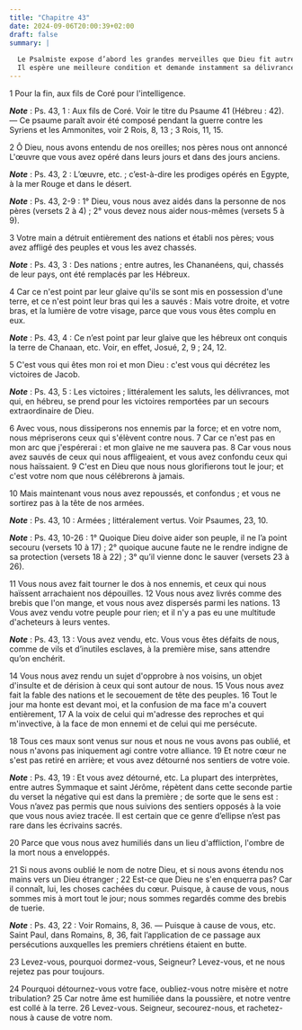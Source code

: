 ```yaml
---
title: "Chapitre 43"
date: 2024-09-06T20:00:39+02:00
draft: false
summary: |
  
  Le Psalmiste expose d’abord les grandes merveilles que Dieu fit autrefois en faveur de son peuple ; il se plaint ensuite des maux où il est réduit.
  Il espère une meilleure condition et demande instamment sa délivrance.
---
```



1 Pour la fin, aux fils de Coré pour l'intelligence.

***Note*** :  Ps. 43, 1 : Aux fils de Coré. Voir le titre du Psaume 41 (Hébreu : 42). ― Ce psaume paraît avoir été composé pendant la guerre contre les Syriens et les Ammonites, voir 2 Rois, 8, 13 ; 3 Rois, 11, 15.


2 Ô Dieu, nous avons entendu de nos oreilles; nos pères nous ont annoncé L'œuvre que vous avez opéré dans leurs jours et dans des jours anciens.

***Note*** :  Ps. 43, 2 : L’œuvre, etc. ; c’est-à-dire les prodiges opérés en Egypte, à la mer Rouge et dans le désert.

***Note*** :  Ps. 43, 2-9 : 1° Dieu, vous nous avez aidés dans la personne de nos pères (versets 2 à 4) ; 2° vous devez nous aider nous-mêmes (versets 5 à 9).

3 Votre main a détruit entièrement des nations et établi nos pères; vous avez affligé des peuples et vous les avez chassés.

***Note*** :  Ps. 43, 3 : Des nations ; entre autres, les Chananéens, qui, chassés de leur pays, ont été remplacés par les Hébreux.

4 Car ce n'est point par leur glaive qu'ils se sont mis en possession d'une terre, et ce n'est point leur bras qui les a sauvés : Mais votre droite, et votre bras, et la lumière de votre visage, parce que vous vous êtes complu en eux.

***Note*** :  Ps. 43, 4 : Ce n’est point par leur glaive que les hébreux ont conquis la terre de Chanaan, etc. Voir, en effet, Josué, 2, 9 ; 24, 12.


5 C'est vous qui êtes mon roi et mon Dieu : c'est vous qui décrétez les victoires de Jacob.

***Note*** :  Ps. 43, 5 : Les victoires ; littéralement les saluts, les délivrances, mot qui, en hébreu, se prend pour les victoires remportées par un secours extraordinaire de Dieu.

6 Avec vous, nous dissiperons nos ennemis par la force; et en votre nom, nous mépriserons ceux qui s'élèvent contre nous. 7 Car ce n'est pas en mon arc que j'espérerai : et mon glaive ne me sauvera pas. 8 Car vous nous avez sauvés de ceux qui nous affligeaient, et vous avez confondu ceux qui nous haïssaient. 9 C'est en Dieu que nous nous glorifierons tout le jour; et c'est votre nom que nous célébrerons à jamais.


10 Mais maintenant vous nous avez repoussés, et confondus ; et vous ne sortirez pas à la tête de nos armées.

***Note*** :  Ps. 43, 10 : Armées ; littéralement vertus. Voir Psaumes, 23, 10.

***Note*** :  Ps. 43, 10-26 : 1° Quoique Dieu doive aider son peuple, il ne l’a point secouru (versets 10 à 17) ; 2° quoique aucune faute ne le rendre indigne de sa protection (versets 18 à 22) ; 3° qu’il vienne donc le sauver (versets 23 à 26).

11 Vous nous avez fait tourner le dos à nos ennemis, et ceux qui nous haïssent arrachaient nos dépouilles. 12 Vous nous avez livrés comme des brebis que l'on mange, et vous nous avez dispersés parmi les nations. 13 Vous avez vendu votre peuple pour rien; et il n'y a pas eu une multitude d'acheteurs à leurs ventes.

***Note*** :  Ps. 43, 13 : Vous avez vendu, etc. Vous vous êtes défaits de nous, comme de vils et d’inutiles esclaves, à la première mise, sans attendre qu’on enchérit.


14 Vous nous avez rendu un sujet d'opprobre à nos voisins, un objet d'insulte et de dérision à ceux qui sont autour de nous. 15 Vous nous avez fait la fable des nations et le secouement de tête des peuples. 16 Tout le jour ma honte est devant moi, et la confusion de ma face m'a couvert entièrement, 17 A la voix de celui qui m'adresse des reproches et qui m'invective, à la face de mon ennemi et de celui qui me persécute.


18 Tous ces maux sont venus sur nous et nous ne vous avons pas oublié, et nous n'avons pas iniquement agi contre votre alliance. 19 Et notre cœur ne s'est pas retiré en arrière; et vous avez détourné nos sentiers de votre voie.

***Note*** :  Ps. 43, 19 : Et vous avez détourné, etc. La plupart des interprètes, entre autres Symmaque et saint Jérôme, répètent dans cette seconde partie du verset la négative qui est dans la première ; de sorte que le sens est : Vous n’avez pas permis que nous suivions des sentiers opposés à la voie que vous nous aviez tracée. Il est certain que ce genre d’ellipse n’est pas rare dans les écrivains sacrés.

20 Parce que vous nous avez humiliés dans un lieu d'affliction, l'ombre de la mort nous a enveloppés.


21 Si nous avons oublié le nom de notre Dieu, et si nous avons étendu nos mains vers un Dieu étranger ; 22 Est-ce que Dieu ne s'en enquerra pas? Car il connaît, lui, les choses cachées du cœur. Puisque, à cause de vous, nous sommes mis à mort tout le jour; nous sommes regardés comme des brebis de tuerie.

***Note*** :  Ps. 43, 22 : Voir Romains, 8, 36. ― Puisque à cause de vous, etc. Saint Paul, dans Romains, 8, 36, fait l’application de ce passage aux persécutions auxquelles les premiers chrétiens étaient en butte.

23 Levez-vous, pourquoi dormez-vous, Seigneur? Levez-vous, et ne nous rejetez pas pour toujours.


24 Pourquoi détournez-vous votre face, oubliez-vous notre misère et notre tribulation? 25 Car notre âme est humiliée dans la poussière, et notre ventre est collé à la terre. 26 Levez-vous. Seigneur, secourez-nous, et rachetez-nous à cause de votre nom.

